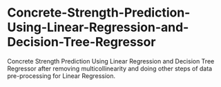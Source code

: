# Concrete-Strength-Prediction-Using-Linear-Regression-and-Decision-Tree-Regressor
Concrete Strength Prediction Using Linear Regression and Decision Tree Regressor after removing multicollinearity and doing other steps of data pre-processing for Linear Regression.
